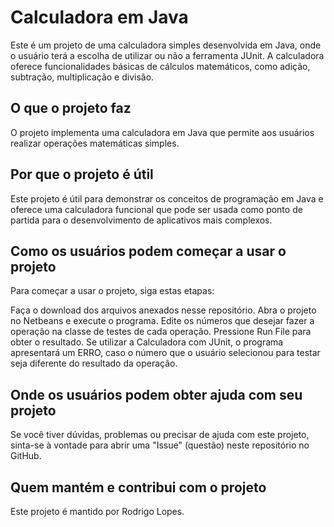    # Calculadora em Java
   Este é um projeto de uma calculadora simples desenvolvida em Java, onde o usuário terá a escolha de utilizar ou não a ferramenta JUnit. A calculadora oferece funcionalidades básicas de
   cálculos matemáticos, como adição, subtração, multiplicação e divisão.

   ## O que o projeto faz
   O projeto implementa uma calculadora em Java que permite aos usuários realizar operações matemáticas simples.

   ## Por que o projeto é útil
   Este projeto é útil para demonstrar os conceitos de programação em Java e oferece uma calculadora funcional que
   pode ser usada como ponto de partida para o desenvolvimento de aplicativos mais complexos.

   ## Como os usuários podem começar a usar o projeto
   Para começar a usar o projeto, siga estas etapas:
   
   Faça o download dos arquivos anexados nesse repositório.
   Abra o projeto no Netbeans e execute o programa.
   Edite os números que desejar fazer a operação na classe de testes de cada operação.
   Pressione Run File para obter o resultado.
   Se utilizar a Calculadora com JUnit, o programa apresentará um ERRO, caso o número que o usuário selecionou para testar seja diferente do resultado da operação.
    

   ## Onde os usuários podem obter ajuda com seu projeto
   Se você tiver dúvidas, problemas ou precisar de ajuda com este projeto, sinta-se à vontade para abrir uma
   "Issue" (questão) neste repositório no GitHub.

   ## Quem mantém e contribui com o projeto
   Este projeto é mantido por Rodrigo Lopes.
